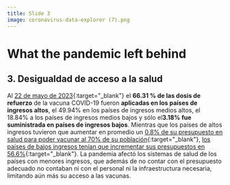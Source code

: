 ```yaml
---
title: Slide 3
image: coronavirus-data-explorer (7).png
---
```


# What the pandemic left behind
## 3. Desigualdad de acceso a la salud

 Al [22 de mayo de 2023](https://ourworldindata.org/coronavirus#explore-the-global-situation){:target="_blank"} el **66.31 % de las dosis de refuerzo** de la vacuna COVID-19 fueron **aplicadas en los países de ingresos altos**, el 49.94% en los países de ingresos medios altos, el 18.84% a los países de ingresos medios bajos y sólo el**3.18% fue suministrada en países de ingresos bajos**. Mientras que los países de altos ingresos tuvieron que aumentar en promedio un [0.8% de su presupuesto en salud para poder vacunar al 70% de su población](https://www.bsg.ox.ac.uk/research/covid-19-government-response-tracker){:target="_blank"}, [los países de bajos ingresos tenían que incrementar sus presupuestos en 56.6%](https://www.bsg.ox.ac.uk/research/covid-19-government-response-tracker){:target="_blank"}. La pandemia afectó los sistemas de salud de los países con menores ingresos, que además de no contar con el presupuesto adecuado no contaban ni con el personal ni la infraestructura necesaria, limitando aún más su acceso a las vacunas.
